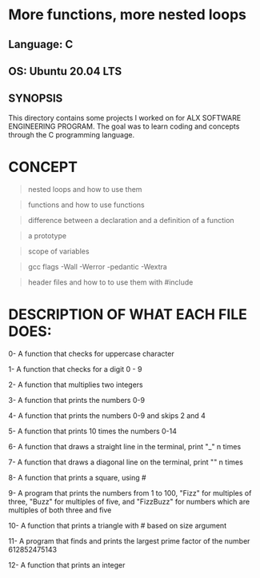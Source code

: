 

# More functions, more nested loops

## Language: C
## OS: Ubuntu 20.04 LTS

## SYNOPSIS
This directory contains some projects I worked on for ALX SOFTWARE ENGINEERING PROGRAM. The goal was to learn coding and concepts through the C programming language.

# CONCEPT
>nested loops and how to use them

>functions and how to use functions

>difference between a declaration and a definition of a function

>a prototype

>scope of variables

>gcc flags -Wall -Werror -pedantic -Wextra

>header files and how to to use them with #include

# DESCRIPTION OF WHAT EACH FILE DOES:

0- A function that checks for uppercase character

1- A function that checks for a digit 0 - 9

2- A function that multiplies two integers

3- A function that prints the numbers 0-9

4- A function that prints the numbers 0-9 and skips 2 and 4

5- A function that prints 10 times the numbers 0-14

6- A function that draws a straight line in the terminal, print "_" n times

7- A function that draws a diagonal line on the terminal, print "\" n times

8- A function that prints a square, using #

9- A program that prints the numbers from 1 to 100, "Fizz" for multiples of three, "Buzz" for multiples of five, and "FizzBuzz" for numbers which are multiples of both three and five

10- A function that prints a triangle with # based on size argument

11- A program that finds and prints the largest prime factor of the number 612852475143

12- A function that prints an integer
